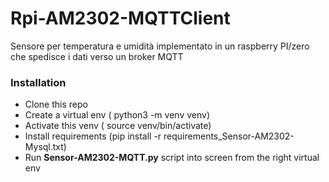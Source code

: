 # Rpi-AM2302-MQTTClient
Sensore per temperatura e umidità implementato in un raspberry PI/zero che spedisce i dati verso un broker MQTT

### Installation
- Clone this repo
- Create a virtual env ( python3 -m venv venv)
- Activate this venv ( source  venv/bin/activate)
- Install requirements (pip install -r requirements_Sensor-AM2302-Mysql.txt)   
- Run **Sensor-AM2302-MQTT.py** script into screen from the right virtual env
